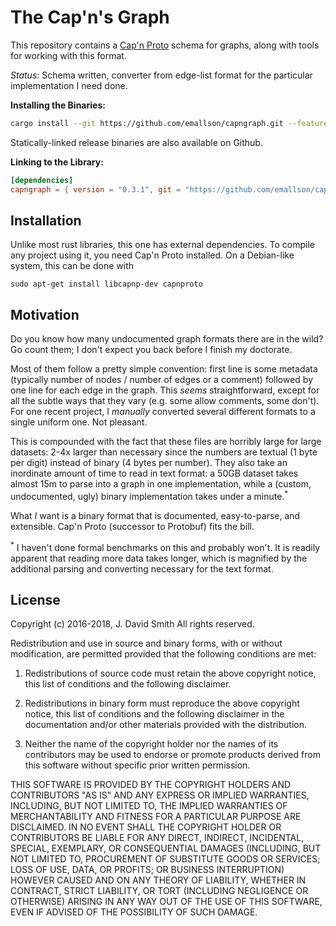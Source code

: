# The Cap'n's Graph

This repository contains a [Cap'n Proto](https://capnproto.org/)
schema for graphs, along with tools for working with this format.

*Status*: Schema written, converter from edge-list format for the
particular implementation I need done.

**Installing the Binaries:**
```bash
cargo install --git https://github.com/emallson/capngraph.git --features bins
```

Statically-linked release binaries are also available on Github.

**Linking to the Library:**
```toml
[dependencies]
capngraph = { version = "0.3.1", git = "https://github.com/emallson/capngraph.git" }
```

## Installation

Unlike most rust libraries, this one has external dependencies. To compile any project using it, you need Cap'n Proto installed. On a Debian-like system, this can be done with

    sudo apt-get install libcapnp-dev capnproto

## Motivation

Do you know how many undocumented graph formats there are in the wild?
Go count them; I don't expect you back before I finish my doctorate.

Most of them follow a pretty simple convention: first line is some
metadata (typically number of nodes / number of edges or a comment)
followed by one line for each edge in the graph. This *seems*
straightforward, except for all the subtle ways that they vary (e.g.
some allow comments, some don't). For one recent project, I *manually*
converted several different formats to a single uniform one. Not
pleasant.

This is compounded with the fact that these files are horribly large
for large datasets: 2-4x larger than necessary since the numbers are
textual (1 byte per digit) instead of binary (4 bytes per number).
They also take an inordinate amount of time to read in text format: a
50GB dataset takes almost 15m to parse into a graph in one
implementation, while a (custom, undocumented, ugly) binary
implementation takes under a minute.<sup>*</sup>

What *I* want is a binary format that is documented, easy-to-parse,
and extensible. Cap'n Proto (successor to Protobuf) fits the bill.

<sup>*</sup> I haven't done formal benchmarks on this and probably
won't. It is readily apparent that reading more data takes longer,
which is magnified by the additional parsing and converting necessary
for the text format.

## License

Copyright (c) 2016-2018, J. David Smith
All rights reserved.

Redistribution and use in source and binary forms, with or without
modification, are permitted provided that the following conditions are
met:

1. Redistributions of source code must retain the above copyright
   notice, this list of conditions and the following disclaimer.

2. Redistributions in binary form must reproduce the above copyright
   notice, this list of conditions and the following disclaimer in the
   documentation and/or other materials provided with the
   distribution.

3. Neither the name of the copyright holder nor the names of its
   contributors may be used to endorse or promote products derived
   from this software without specific prior written permission.

THIS SOFTWARE IS PROVIDED BY THE COPYRIGHT HOLDERS AND CONTRIBUTORS
"AS IS" AND ANY EXPRESS OR IMPLIED WARRANTIES, INCLUDING, BUT NOT
LIMITED TO, THE IMPLIED WARRANTIES OF MERCHANTABILITY AND FITNESS FOR
A PARTICULAR PURPOSE ARE DISCLAIMED. IN NO EVENT SHALL THE COPYRIGHT
HOLDER OR CONTRIBUTORS BE LIABLE FOR ANY DIRECT, INDIRECT, INCIDENTAL,
SPECIAL, EXEMPLARY, OR CONSEQUENTIAL DAMAGES (INCLUDING, BUT NOT
LIMITED TO, PROCUREMENT OF SUBSTITUTE GOODS OR SERVICES; LOSS OF USE,
DATA, OR PROFITS; OR BUSINESS INTERRUPTION) HOWEVER CAUSED AND ON ANY
THEORY OF LIABILITY, WHETHER IN CONTRACT, STRICT LIABILITY, OR TORT
(INCLUDING NEGLIGENCE OR OTHERWISE) ARISING IN ANY WAY OUT OF THE USE
OF THIS SOFTWARE, EVEN IF ADVISED OF THE POSSIBILITY OF SUCH DAMAGE.
